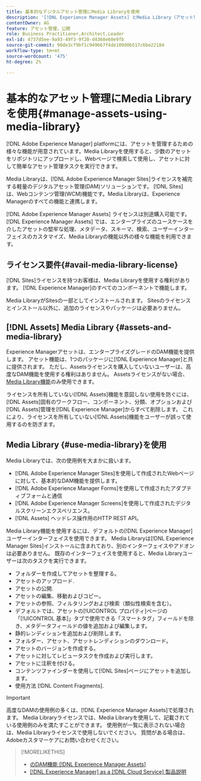 ```yaml
---
title: 基本的なデジタルアセット管理にMedia Libraryを使用
description: '[!DNL Experience Manager Assets] とMedia Library（アセット管理用）'
contentOwner: AG
feature: アセット管理，公開
role: Business Practitioner,Architect,Leader
exl-id: 4737d5ee-9a93-49f3-9f20-d4368e60e9fb
source-git-commit: 90de3cf9bf1c949667f4de109d0b517c6be22184
workflow-type: tm+mt
source-wordcount: '475'
ht-degree: 2%

---
```


<!--

Define Media Lib
Define req for it
Define use cases
Define what is not included

-->

# 基本的なアセット管理にMedia Libraryを使用{#manage-assets-using-media-library}

[!DNL Adobe Experience Manager] platformには、アセットを管理するための様々な機能が用意されています。Media Libraryを使用すると、少数のアセットをリポジトリにアップロードし、Webページで検索して使用し、アセットに対して簡単なアセット管理タスクを実行できます。

Media Libraryは、[!DNL Adobe Experience Manager Sites]ライセンスを補完する軽量のデジタルアセット管理(DAM)ソリューションです。 [!DNL Sites] は、Webコンテンツ管理(WCM)機能です。Media Libraryは、Experience Managerのすべての機能と連携します。

[!DNL Adobe Experience Manager Assets] ライセンスは別途購入可能です。[!DNL Experience Manager Assets] では、エンタープライズのユースケースを介したアセットの堅牢な処理、メタデータ、スキーマ、検索、ユーザーインターフェイスのカスタマイズ、Media Libraryの機能以外の様々な機能を利用できます。

## ライセンス要件{#avail-media-library-license}

[!DNL Sites]ライセンスを持つお客様は、Media Libraryを使用する権利があります。 [!DNL Experience Manager]のすべてのコンポーネントで機能します。

Media LibraryがSitesの一部としてインストールされます。 Sitesのライセンスとインストール以外に、追加のライセンスやパッケージは必要ありません。

## [!DNL Assets] Media Library  {#assets-and-media-library}

Experience Managerアセットは、エンタープライズグレードのDAM機能を提供します。 アセット機能は、1つのパッケージに[!DNL Experience Manager]と共に提供されます。 ただし、Assetsライセンスを購入していないユーザーは、高度なDAM機能を使用する権利はありません。 Assetsライセンスがない場合、[Media Library機能](#use-media-library)のみ使用できます。

ライセンスを所有していない[!DNL Assets]機能を意図しない使用を防ぐには、[!DNL Assets]固有のワークフロー、コンポーネント、分類、オプションおよび[!DNL Assets]管理を[!DNL Experience Manager]からすべて削除します。 これにより、ライセンスを所有していない[!DNL Assets]機能をユーザーが誤って使用するのを防ぎます。

## Media Library {#use-media-library}を使用

Media Libraryでは、次の使用例を大まかに扱います。

* [!DNL Adobe Experience Manager Sites]を使用して作成されたWebページに対して、基本的なDAM機能を提供します。
* [!DNL Adobe Experience Manager Forms]を使用して作成されたアダプティブフォームと通信
* [!DNL Adobe Experience Manager Screens]を使用して作成されたデジタルスクリーンエクスペリエンス。
* [!DNL Assets] ヘッドレス操作用のHTTP REST API。

<!-- TBD: Remove this after confirmation. May need to merge this list with the list provided by PMs.

* Basic metadata properties
* Tag management
* Version control
* Static renditions
* Projects, tasks, workflow authoring
* Activity stream (timeline)
* Query Builder (API)
* Marketing Cloud integration
* User interface customization and extension
* Comments and annotation
-->

Media Library機能を使用するには、デフォルトの[!DNL Experience Manager]ユーザーインターフェイスを使用できます。 Media Libraryは[!DNL Experience Manager Sites]インストールに含まれており、別のインターフェイスやアドオンは必要ありません。 既存のインターフェイスを使用すると、Media Libraryユーザーは次のタスクを実行できます。

* フォルダーを作成してアセットを整理する。
* アセットのアップロード.
* アセットの公開.
* アセットの編集、移動およびコピー。
* アセットの参照、フィルタリングおよび検索（類似性検索を含む）。
* デフォルトでは、アセットの[!UICONTROL プロパティ]ページの「[!UICONTROL 基本]」タブで使用できる「スマートタグ」フィールドを除き、メタデータフィールドの値を追加および編集します。
* 静的レンディションを追加および削除します。
* フォルダー、アセット、アセットレンディションのダウンロード。
* アセットのバージョンを作成する。
* アセットに対してレビュータスクを作成および実行します。
* アセットに注釈を付ける。
* コンテンツファインダーを使用して[!DNL Sites]ページにアセットを追加します。
* 使用方法 [!DNL Content Fragments].

<!-- TBD: Define exactly which basic Assets workflow are available for use with Media Library?
-->

>[!IMPORTANT]
>
>高度なDAMの使用例の多くは、[!DNL Experience Manager Assets]で処理されます。 Media Libraryライセンスでは、Media Libraryを使用して、記載されている使用例のみを満たすことができます。 使用例が一覧に表示されない場合は、Media Libraryライセンスで使用しないでください。 質問がある場合は、Adobeカスタマーケアにお問い合わせください。

<!-- TBD: Add a CTA - how to contact Adobe for queries. -->

>[!MORELIKETHIS]
>
>* [のDAM機能 [!DNL Experience Manager Assets]](https://experienceleague.adobe.com/docs/experience-manager-cloud-service/assets/home.html?lang=ja)
>* [[!DNL Experience Manager] as a [!DNL Cloud Service] 製品説明](https://helpx.adobe.com/legal/product-descriptions/adobe-experience-manager-cloud-service.html)

